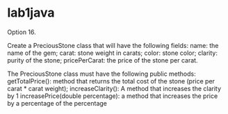 # lab1java

Option 16.

Create a PreciousStone class that will have the following fields:
name: the name of the gem;
carat: stone weight in carats;
color: stone color;
clarity: purity of the stone;
pricePerCarat: the price of the stone per carat.

The PreciousStone class must have the following public methods:
getTotalPrice(): method that returns the total cost of the stone (price per carat * carat weight);
increaseClarity(): A method that increases the clarity by 1
increasePrice(double percentage): a method that increases the price by a percentage of the percentage
